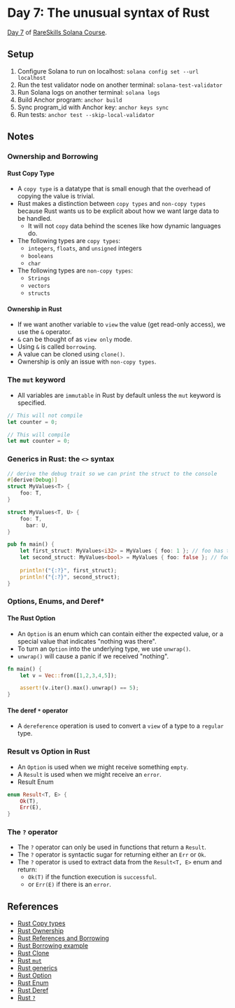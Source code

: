 # Day 7: The unusual syntax of Rust

[Day 7](https://www.rareskills.io/post/rust-weird-syntax) of [RareSkills Solana Course](https://www.rareskills.io/solana-tutorial).

## Setup

1. Configure Solana to run on localhost: `solana config set --url localhost`
2. Run the test validator node on another terminal: `solana-test-validator`
3. Run Solana logs on another terminal: `solana logs`
4. Build Anchor program: `anchor build`
5. Sync program_id with Anchor key: `anchor keys sync`
6. Run tests: `anchor test --skip-local-validator`

## Notes

### Ownership and Borrowing

#### Rust Copy Type

- A `copy type` is a datatype that is small enough that the overhead of copying the value is trivial.
- Rust makes a distinction between `copy types` and `non-copy types` because Rust wants us to be explicit about how we want large data to be handled.
  - It will not `copy` data behind the scenes like how dynamic languages do.
- The following types are `copy types`:
  - `integers`, `floats`, and `unsigned` integers
  - `booleans`
  - `char`
- The following types are `non-copy types`:
  - `Strings`
  - `vectors`
  - `structs`

#### Ownership in Rust

- If we want another variable to `view` the value (get read-only access), we use the `&` operator.
- `&` can be thought of as `view only` mode.
- Using `&` is called `borrowing`.
- A value can be cloned using `clone()`.
- Ownership is only an issue with `non-copy types`.

### The `mut` keyword

- All variables are `immutable` in Rust by default unless the `mut` keyword is specified.
```rust
// This will not compile
let counter = 0;

// This will compile
let mut counter = 0;
```

### Generics in Rust: the `<>` syntax
```rust
// derive the debug trait so we can print the struct to the console
#[derive(Debug)]
struct MyValues<T> {
    foo: T,
}

struct MyValues<T, U> {
    foo: T,
	  bar: U,
}

pub fn main() {
    let first_struct: MyValues<i32> = MyValues { foo: 1 }; // foo has type i32
    let second_struct: MyValues<bool> = MyValues { foo: false }; // foo has type bool
    
    println!("{:?}", first_struct);
    println!("{:?}", second_struct);
}
```

### Options, Enums, and Deref*

#### The Rust Option

- An `Option` is an enum which can contain either the expected value, or a special value that indicates "nothing was there".
- To turn an `Option` into the underlying type, we use `unwrap()`.
- `unwrap()` will cause a panic if we received "nothing".
```rust
fn main() {
	let v = Vec::from([1,2,3,4,5]);

	assert!(v.iter().max().unwrap() == 5);
}
```

#### The deref `*` operator

-  A `dereference` operation is used to convert a `view` of a type to a `regular` type.

### Result vs Option in Rust

- An `Option` is used when we might receive something `empty`.
- A `Result` is used when we might receive an `error`.
- Result Enum
```rust
enum Result<T, E> {
    Ok(T),
    Err(E),
}
```

### The `?` operator

- The `?` operator can only be used in functions that return a `Result`.
- The `?` operator is syntactic sugar for returning either an `Err` or `Ok`.
- The `?` operator is used to extract data from the `Result<T, E>` enum and return:
  - `Ok(T)` if the function execution is `successful`.
  - or `Err(E)` if there is an `error`.

## References

- [Rust Copy types](https://dhghomon.github.io/easy_rust/Chapter_19.html)
- [Rust Ownership](https://doc.rust-lang.org/book/ch04-01-what-is-ownership.html)
- [Rust References and Borrowing](https://doc.rust-lang.org/book/ch04-02-references-and-borrowing.html)
- [Rust Borrowing example](https://doc.rust-lang.org/rust-by-example/scope/borrow.html)
- [Rust Clone](https://doc.rust-lang.org/std/clone/trait.Clone.html)
- [Rust `mut`](https://doc.rust-lang.org/std/keyword.mut.html)
- [Rust generics](https://doc.rust-lang.org/book/ch10-01-syntax.html)
- [Rust Option](https://doc.rust-lang.org/std/option/enum.Option.html)
- [Rust Enum](https://doc.rust-lang.org/book/ch06-01-defining-an-enum.html)
- [Rust Deref](https://doc.rust-lang.org/std/ops/trait.Deref.html)
- [Rust `?`](https://web.mit.edu/rust-lang_v1.25/arch/amd64_ubuntu1404/share/doc/rust/html/reference/expressions/operator-expr.html#the-question-mark-operator)
